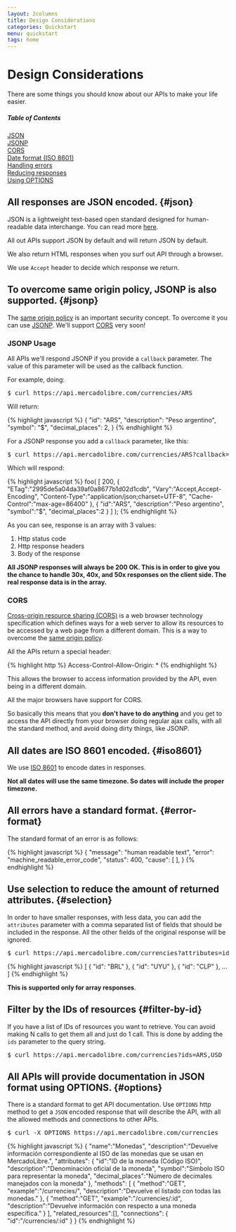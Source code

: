 ```yaml
---
layout: 2columns
title: Design Considerations
categories: Quickstart
menu: quickstart
tags: home
---
```


# Design Considerations

There are some things you should know about our APIs to make your life easier.

<div class="contents">
<h5>Table of Contents</h5>

<dl>
  <dt><a href="javascript:void(0)" onClick="goToByScroll('json')">JSON</a></dt>
  <dt><a href="javascript:void(0)" onClick="goToByScroll('jsonp')">JSONP</a></dt>
  <dt><a href="javascript:void(0)" onClick="goToByScroll('cors')">CORS</a></dt>
  <dt><a href="javascript:void(0)" onClick="goToByScroll('iso8601')">Date format (ISO 8601)</a></dt>
  <dt><a href="javascript:void(0)" onClick="goToByScroll('error-format')">Handling errors</a></dt>
  <dt><a href="javascript:void(0)" onClick="goToByScroll('selection')">Reducing responses</a></dt>
  <dt><a href="javascript:void(0)" onClick="goToByScroll('options')">Using OPTIONS</a></dt>
</dl>
</div>


## All responses are JSON encoded. {#json}
JSON is a lightweight text-based open standard designed for human-readable data interchange. You can read more [here](http://en.wikipedia.org/wiki/JSON).

All out APIs support JSON by default and will return JSON by default.

We also return HTML responses when you surf out API through a browser.

We use `Accept` header to decide which response we return.

## To overcome same origin policy, JSONP is also supported. {#jsonp}
The [same origin policy](http://en.wikipedia.org/wiki/Same_origin_policy) is an important security concept. To overcome it you can use [JSONP](http://en.wikipedia.org/wiki/JSONP).
We'll support [CORS](http://en.wikipedia.org/wiki/Cross-origin_resource_sharing) very soon!

### JSONP Usage
All APIs we'll respond JSONP if you provide a `callback` parameter. The value of this parameter will be used as the callback function.

For example, doing:

<pre class="terminal">$ curl https://api.mercadolibre.com/currencies/ARS</pre>

Will return:

{% highlight javascript %}
{
  "id": "ARS",
  "description": "Peso argentino",
  "symbol": "$",
  "decimal_places": 2,
}
{% endhighlight %}

For a JSONP response you add a `callback` parameter, like this:


<pre class="terminal">$ curl https://api.mercadolibre.com/currencies/ARS?callback=foo</pre>

Which will respond:

{% highlight javascript %}
foo(
    [
        200, 
        {
            "ETag":"2995de5a04da39af0a8677b1d02d1cdb",
            "Vary":"Accept,Accept-Encoding",
            "Content-Type":"application/json;charset=UTF-8",
            "Cache-Control":"max-age=86400"
        }, 
        {
            "id":"ARS",
            "description":"Peso argentino",
            "symbol":"$",
            "decimal_places":2
        }
    ]
);
{% endhighlight %}

As you can see, response is an array with 3 values:
1. Http status code
2. Http response headers
3. Body of the response

**All JSONP responses will always be 200 OK. This is in order to give you the chance to handle 30x, 40x, and 50x responses on the client side. The real response data is in the array.**


### CORS
[Cross-origin resource sharing (CORS)](http://en.wikipedia.org/wiki/Cross-origin_resource_sharing) is a web browser technology specification which defines ways for a web server to allow its resources to be accessed by a web page from a different domain.
This is a way to overcome the [same origin policy](http://en.wikipedia.org/wiki/Same_origin_policy).

All the APIs return a special header:

{% highlight http %}
Access-Control-Allow-Origin: *
{% endhighlight %}

This allows the browser to access information provided by the API, even being in a different domain.

All the major browsers have support for CORS.

So basically this means that you **don't have to do anything** and you get to access the API directly from your browser doing regular ajax calls, with all the standard method, and avoid doing dirty things, like JSONP.

## All dates are ISO 8601 encoded. {#iso8601}

We use [ISO 8601](http://en.wikipedia.org/wiki/ISO_8601) to encode dates in responses.

**Not all dates will use the same timezone. So dates will include the proper timezone.**

## All errors have a standard format. {#error-format}

The standard format of an error is as follows:

{% highlight javascript %}
{
  "message": "human readable text",
  "error": "machine_readable_error_code",
  "status": 400,
  "cause": [
  ],
}
{% endhighlight %}

## Use selection to reduce the amount of returned attributes. {#selection}

In order to have smaller responses, with less data, you can add the `attributes` parameter with a comma separated list of fields that should be included in the response. All the other fields of the original response will be ignored.

<pre class="terminal">$ curl https://api.mercadolibre.com/currencies?attributes=id</pre>

{% highlight javascript %}
[
  {
    "id": "BRL"
  },
  {
    "id": "UYU"
  },
  {
    "id": "CLP"
  },
  ...
]
{% endhighlight %}

**This is supported only for array responses**.

## Filter by the IDs of resources {#filter-by-id}

If you have a list of IDs of resources you want to retrieve. You can avoid making N calls to get them all and just do 1 call. This is done by adding the `ids` parameter to the query string.

<pre class="terminal">$ curl https://api.mercadolibre.com/currencies?ids=ARS,USD</pre>


## All APIs will provide documentation in JSON format using OPTIONS. {#options}

There is a standard format to get API documentation. Use `OPTIONS` http method to get a `JSON` encoded response that will describe the API, with all the allowed methods and connections to other APIs.

<pre class="terminal">$ curl -X OPTIONS https://api.mercadolibre.com/currencies</pre>


{% highlight javascript %}
{
    "name":"Monedas",
    "description":"Devuelve información correspondiente al ISO de las monedas que se usan en MercadoLibre.",
    "attributes": {
        "id":"ID de la moneda (Código ISO)",
        "description":"Denominación oficial de la moneda",
        "symbol":"Símbolo ISO para representar la moneda",
        "decimal_places":"Número de decimales manejados con la moneda"
    },
    "methods": [
        {
            "method":"GET",
            "example":"/currencies/",
            "description":"Devuelve el listado con todas las monedas."
        },
        {
            "method":"GET",
            "example":"/currencies/:id",
            "description":"Devuelve información con respecto a una moneda específica."
        }
    ],
    "related_resources":[],
    "connections": {
        "id":"/currencies/:id"
    }
}
{% endhighlight %}
